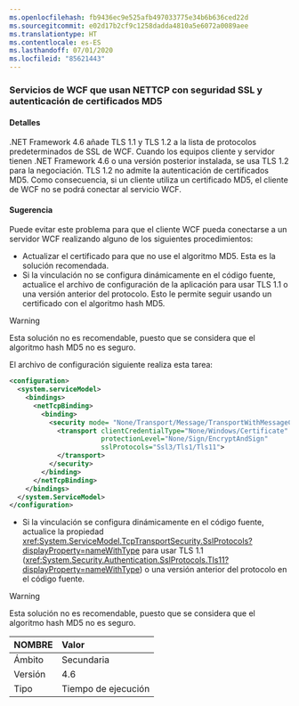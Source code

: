 ```yaml
---
ms.openlocfilehash: fb9436ec9e525afb497033775e34b6b636ced22d
ms.sourcegitcommit: e02d17b2cf9c1258dadda4810a5e6072a0089aee
ms.translationtype: HT
ms.contentlocale: es-ES
ms.lasthandoff: 07/01/2020
ms.locfileid: "85621443"
---
```

### <a name="wcf-services-that-use-nettcp-with-ssl-security-and-md5-certificate-authentication"></a>Servicios de WCF que usan NETTCP con seguridad SSL y autenticación de certificados MD5

#### <a name="details"></a>Detalles

.NET Framework 4.6 añade TLS 1.1 y TLS 1.2 a la lista de protocolos predeterminados de SSL de WCF. Cuando los equipos cliente y servidor tienen .NET Framework 4.6 o una versión posterior instalada, se usa TLS 1.2 para la negociación. TLS 1.2 no admite la autenticación de certificados MD5. Como consecuencia, si un cliente utiliza un certificado MD5, el cliente de WCF no se podrá conectar al servicio WCF.

#### <a name="suggestion"></a>Sugerencia

Puede evitar este problema para que el cliente WCF pueda conectarse a un servidor WCF realizando alguno de los siguientes procedimientos:

- Actualizar el certificado para que no use el algoritmo MD5. Esta es la solución recomendada.
- Si la vinculación no se configura dinámicamente en el código fuente, actualice el archivo de configuración de la aplicación para usar TLS 1.1 o una versión anterior del protocolo. Esto le permite seguir usando un certificado con el algoritmo hash MD5.

> [!WARNING]
> Esta solución no es recomendable, puesto que se considera que el algoritmo hash MD5 no es seguro.

El archivo de configuración siguiente realiza esta tarea:

```xml
<configuration>
  <system.serviceModel>
    <bindings>
      <netTcpBinding>
        <binding>
          <security mode= "None/Transport/Message/TransportWithMessageCredential" >
            <transport clientCredentialType="None/Windows/Certificate"
                       protectionLevel="None/Sign/EncryptAndSign"
                       sslProtocols="Ssl3/Tls1/Tls11">
            </transport>
          </security>
        </binding>
      </netTcpBinding>
    </bindings>
  </system.ServiceModel>
</configuration>
```

- Si la vinculación se configura dinámicamente en el código fuente, actualice la propiedad <xref:System.ServiceModel.TcpTransportSecurity.SslProtocols?displayProperty=nameWithType> para usar TLS 1.1 (<xref:System.Security.Authentication.SslProtocols.Tls11?displayProperty=nameWithType>) o una versión anterior del protocolo en el código fuente.

> [!WARNING]
> Esta solución no es recomendable, puesto que se considera que el algoritmo hash MD5 no es seguro.

| NOMBRE    | Valor   |
|:--------|:--------|
| Ámbito   | Secundaria   |
| Versión | 4.6     |
| Tipo    | Tiempo de ejecución |

